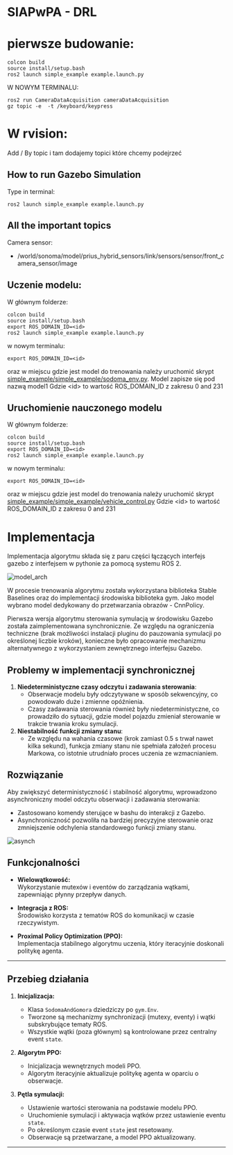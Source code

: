 # SIAPwPA - DRL 

# pierwsze budowanie:
```
colcon build 
source install/setup.bash
ros2 launch simple_example example.launch.py
```

W NOWYM TERMINALU: 
```
ros2 run CameraDataAcquisition cameraDataAcquisition 
gz topic -e  -t /keyboard/keypress
```
# W rvision: 
Add / By topic i tam dodajemy topici które chcemy podejrzeć

## How to run Gazebo Simulation
Type in terminal:
```
ros2 launch simple_example example.launch.py
```
##

## All the important topics
Camera sensor:
- /world/sonoma/model/prius_hybrid_sensors/link/sensors/sensor/front_camera_sensor/image


## Uczenie modelu:
W głównym folderze:
```
colcon build 
source install/setup.bash
export ROS_DOMAIN_ID=<id>
ros2 launch simple_example example.launch.py
```
w nowym terminalu:
```
export ROS_DOMAIN_ID=<id>
```
oraz w miejscu gdzie jest model do trenowania należy uruchomić skrypt [simple_example/simple_example/sodoma_env.py](simple_example/simple_example/sodoma_env.py). Model zapisze się pod nazwą model1
Gdzie \<id\> to wartość ROS_DOMAIN_ID z zakresu 0 and 231

## Uruchomienie nauczonego modelu

W głównym folderze:
```
colcon build 
source install/setup.bash
export ROS_DOMAIN_ID=<id>
ros2 launch simple_example example.launch.py
```
w nowym terminalu:
```
export ROS_DOMAIN_ID=<id>
```
oraz w miejscu gdzie jest model do trenowania należy uruchomić skrypt 
[simple_example/simple_example/vehicle_control.py](simple_example/simple_example/vehicle_control.py)
Gdzie \<id\> to wartość ROS_DOMAIN_ID z zakresu 0 and 231

# Implementacja

Implementacja algorytmu składa się z paru części łączących interfejs gazebo z interfejsem w pythonie za pomocą systemu ROS 2.

![model_arch](https://github.com/user-attachments/assets/e6e02b4c-7ab1-4fba-9de4-79d625a0a455)

W procesie trenowania algorytmu została wykorzystana biblioteka Stable Baselines oraz do implementacji środowiska biblioteka gym. Jako model wybrano model dedykowany do przetwarzania obrazów - CnnPolicy.

Pierwsza wersja algorytmu sterowania symulacją w środowisku Gazebo została zaimplementowana synchronicznie. Ze względu na ograniczenia techniczne (brak możliwości instalacji pluginu do pauzowania symulacji po określonej liczbie kroków), konieczne było opracowanie mechanizmu alternatywnego z wykorzystaniem zewnętrznego interfejsu Gazebo.

## Problemy w implementacji synchronicznej
1. **Niedeterministyczne czasy odczytu i zadawania sterowania**:
   - Obserwacje modelu były odczytywane w sposób sekwencyjny, co powodowało duże i zmienne opóźnienia.
   - Czasy zadawania sterowania również były niedeterministyczne, co prowadziło do sytuacji, gdzie model pojazdu zmieniał sterowanie w trakcie trwania kroku symulacji.
2. **Niestabilność funkcji zmiany stanu**:
   - Ze względu na wahania czasowe (krok zamiast 0.5 s trwał nawet kilka sekund), funkcja zmiany stanu nie spełniała założeń procesu Markowa, co istotnie utrudniało proces uczenia ze wzmacnianiem.

## Rozwiązanie
Aby zwiększyć deterministyczność i stabilność algorytmu, wprowadzono asynchroniczny model odczytu obserwacji i zadawania sterowania:
- Zastosowano komendy sterujące w bashu do interakcji z Gazebo.
- Asynchroniczność pozwoliła na bardziej precyzyjne sterowanie oraz zmniejszenie odchylenia standardowego funkcji zmiany stanu.

![asynch](https://github.com/user-attachments/assets/5990a235-350a-4532-b739-fad0b0386c8e)

## Funkcjonalności

- **Wielowątkowość:**  
  Wykorzystanie mutexów i eventów do zarządzania wątkami, zapewniając płynny przepływ danych.
  
- **Integracja z ROS:**  
  Środowisko korzysta z tematów ROS do komunikacji w czasie rzeczywistym.

- **Proximal Policy Optimization (PPO):**  
  Implementacja stabilnego algorytmu uczenia, który iteracyjnie doskonali politykę agenta.

---


## Przebieg działania

1. **Inicjalizacja:**  
   - Klasa `SodomaAndGomora` dziedziczy po `gym.Env`.
   - Tworzone są mechanizmy synchronizacji (mutexy, eventy) i wątki subskrybujące tematy ROS.
   - Wszystkie wątki (poza głównym) są kontrolowane przez centralny event `state`.

2. **Algorytm PPO:**  
   - Inicjalizacja wewnętrznych modeli PPO.
   - Algorytm iteracyjnie aktualizuje politykę agenta w oparciu o obserwacje.

3. **Pętla symulacji:**
   - Ustawienie wartości sterowania na podstawie modelu PPO.
   - Uruchomienie symulacji i aktywacja wątków przez ustawienie eventu `state`.
   - Po określonym czasie event `state` jest resetowany.
   - Obserwacje są przetwarzane, a model PPO aktualizowany.

---

